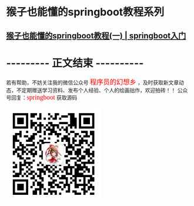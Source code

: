 # 猴子也能懂的springboot教程系列

## [猴子也能懂的springboot教程(一) | springboot入门](https://www.jianshu.com/p/1f7749e51d7b)

  
  
    
  
# --------- 正文结束 ----------

 若有帮助，不妨关注我的微信公众号 <font color=#ff0000 size=4 face="黑体">程序员的幻想乡</font> ，及时获取新文章动态，不定期赠送学习资料、发布个人经验、个人的绘画拙作，欢迎拍砖！！
 公众号回复：<font color=#ff0000 size=4 face="黑体">springboot</font>  获取源码
 
![程序员的幻想乡.jpg](https://github.com/stephen-gao/image/blob/master/image/wechat.jpg?raw=true)
